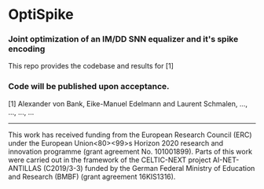 # OptiSpike
### Joint optimization of an IM/DD SNN equalizer and it's spike encoding

This repo provides the codebase and results for [1]

### Code will be published upon acceptance.

[1] Alexander von Bank, Eike-Manuel Edelmann and Laurent Schmalen, ..., ..., ..., ...

---

This work has received funding from the European Research Council (ERC) under the European Union<E2><80><99>s Horizon 2020 research and innovation programme (grant agreement No. 101001899). Parts of this work were carried out in the framework of the CELTIC-NEXT project AI-NET-ANTILLAS (C2019/3-3) funded by the German Federal Ministry of Education and Research (BMBF) (grant agreement 16KIS1316).
